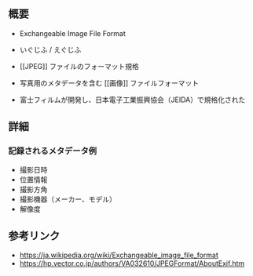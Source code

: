 ## 概要
- Exchangeable Image File Format
- いぐじふ / えぐじふ

- [[JPEG]] ファイルのフォーマット規格
- 写真用のメタデータを含む [[画像]] ファイルフォーマット
- 富士フィルムが開発し、日本電子工業振興協会（JEIDA）で規格化された


## 詳細

### 記録されるメタデータ例
- 撮影日時
- 位置情報
- 撮影方角
- 撮影機器（メーカー、モデル）
- 解像度


## 参考リンク
- https://ja.wikipedia.org/wiki/Exchangeable_image_file_format
- https://hp.vector.co.jp/authors/VA032610/JPEGFormat/AboutExif.htm